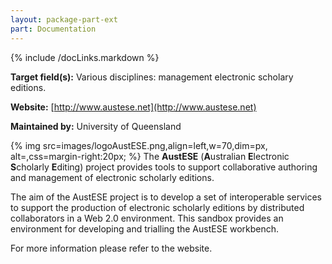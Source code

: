 ```yaml
---
layout: package-part-ext
part: Documentation
---
```

{% include /docLinks.markdown %}

**Target field(s):** Various disciplines: management electronic scholary editions.

**Website:** [http://www.austese.net](http://www.austese.net)

**Maintained by:** University of Queensland

{% img src=images/logoAustESE.png,align=left,w=70,dim=px, alt=,css=margin-right:20px; %}
The **AustESE** (**A**ustralian **E**lectronic **S**cholarly **E**diting) project provides tools to support collaborative authoring and management of electronic scholarly editions.

The aim of the AustESE project is to develop a set of interoperable services to support the production of electronic scholarly editions by distributed collaborators in a Web 2.0 environment. This sandbox provides an environment for developing and trialling the AustESE workbench.

For more information please refer to the website.
